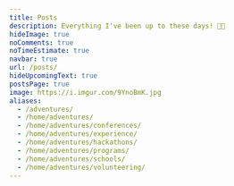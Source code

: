 ```yaml
---
title: Posts
description: Everything I've been up to these days! 🍓🍫
hideImage: true
noComments: true
noTimeEstimate: true
navbar: true
url: /posts/
hideUpcomingText: true
postsPage: true
image: https://i.imgur.com/9YnoBmK.jpg
aliases:
  - /adventures/
  - /home/adventures/
  - /home/adventures/conferences/
  - /home/adventures/experience/
  - /home/adventures/hackathons/
  - /home/adventures/programs/
  - /home/adventures/schools/
  - /home/adventures/volunteering/
---
```

